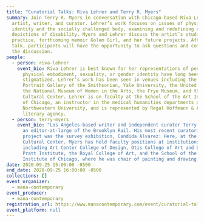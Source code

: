 ```yaml
---
title: "Curatorial Talks: Riva Lehrer and Terry R. Myers"
summary: Join Terry R. Myers in conversation with Chicago-based Riva Lehrer, an
  artist, writer, and curator. Lehrer’s work focuses on issues of physical
  identity and the socially challenged body, examining and redefining cultural
  depictions of disability. Myers and Lehrer discuss the artist’s studio
  practice, forthcoming memoir Golem Girl, and her future projects. After the
  talk, participants will have the opportunity to ask questions and comment on
  the discussion.
people:
  - person: riva-lehrer
    event_bio: Riva Lehrer is best known for her representations of people whose
      physical embodiment, sexuality, or gender identity have long been
      stigmatized. Lehrer’s work has been seen in venues including the National
      Portrait Gallery of the Smithsonian, Yale University, the United Nations,
      the National Museum of Women in the Arts, the Frye Museum, and the Chicago
      Cultural Center. Lehrer is on faculty at the School of the Art Institute
      of Chicago, an instructor in the medical humanities departments of
      Northwestern University, and is represented by Regal Hoffmann & Associates
      literary agency.
  - person: terry-myers
    event_bio: "Los Angeles-based writer and independent curator Terry R. Myers is
      an editor-at-large of the Brooklyn Rail. His most recent curatorial
      project was the survey exhibition, Candida Alvarez: Here, at the Chicago
      Cultural Center. Myers has held faculty positions at institutions
      including Art Center College of Design, Otis College of Art and Design,
      Pratt Institute, the Royal College of Art, and the School of the Art
      Institute of Chicago, where he was chair of painting and drawing."
date: 2020-09-25 15:00:00 -0500
end_date: 2020-09-25 16:00:00 -0500
collections: []
event_organizer:
  - mana-contemporary
event_producer:
  - mana-contemporary
registration_url: https://www.manacontemporary.com/event/curatorial-talks-riva-lehrer-and-terry-r-myers/
event_platform: null
---
```

